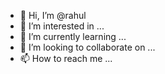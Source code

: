 - 👋 Hi, I’m @rahul
- 👀 I’m interested in ...
- 🌱 I’m currently learning ...
- 💞️ I’m looking to collaborate on ...
- 📫 How to reach me ...

<!---
rahulbbbb/rahulbbbb is a ✨ special ✨ repository because its `README.md` (this file) appears on your GitHub profile.
You can click the Preview link to take a look at your changes.
--->
